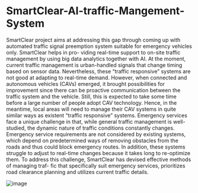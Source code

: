 # SmartClear-AI-traffic-Mangement-System

SmartClear project aims at addressing this gap through coming up with automated traffic signal preemption system suitable for emergency vehicles only. SmartClear helps in pro- viding real-time 
support to on-site traffic management by using big data analytics together with AI. At the moment, current traffic management is urban-handled signals that change timing based on sensor data. 
Nevertheless, these “traffic responsive” systems are not good at adapting to real-time demand. However, when connected and autonomous vehicles (CAVs) emerged, it brought possibilities for improvement 
since there can be proactive communication between the traffic system and the vehicle. Still, this is expected to take some time before a large number of people adopt CAV technology. Hence, in the meantime, 
local areas will need to manage their CAV systems in quite similar ways as existent “traffic responsive” systems. Emergency services face a unique challenge in that, while general traffic 
management is well-studied, the dynamic nature of traffic conditions constantly changes. Emergency service requirements are not considered by existing systems, which depend on predetermined ways of 
removing obstacles from the roads and thus could block emergency routes. In addition, these systems struggle to adjust to real-time changes because it takes long to re-optimize them. To address this 
challenge, SmartClear has devised effective methods of managing traf- fic that specifically suit emergency services, prioritizes road clearance planning and utilizes current traffic details.

![image](https://github.com/AKay2410/SmartClear-AI-traffic-Mangement-System/assets/149990259/668da43f-786d-4aab-8d1f-7ae59880546d)
